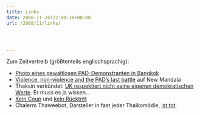 ```yaml
---
title: Links
date: 2008-11-24T22:40:18+00:00
url: /2008/11/links/




---
```

Zum Zeitvertreib (größtenteils englischsprachig):

* [Photo eines gewaltlosen <span class="caps">PAD</span>-Demonstranten in Bangkok][1]
* [Violence, non-violence and the <span class="caps">PAD</span>&rsquo;s last battle][2] auf New Mandala
* Thaksin verkündet: [UK respektiert nicht seine eigenen demokratischen Werte][3]. Er muss es ja wissen...
* [Kein Coup][4] und [kein Rücktritt][5]
* Chalerm Thaweebot, Darsteller in fast jeder Thaikomödie, [ist tot][6].

 [1]: http://www.telegraph.co.uk/news/picturegalleries/picturesoftheday/3511224/Pictures-of-the-day-24-November-2008.html?image=14
 [2]: http://rspas.anu.edu.au/rmap/newmandala/2008/11/25/violence-non-violence-and-the-pads-last-battle/
 [3]: http://www.nationmultimedia.com/topstory/read.php?newsid=30089310
 [4]: http://nationmultimedia.com/2008/11/25/politics/politics_30089364.php
 [5]: http://nationmultimedia.com/2008/11/25/politics/politics_30089383.php
 [6]: http://www.nationmultimedia.com/breakingnews/read.php?newsid=30089232
